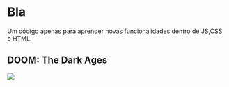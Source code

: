<h1>Bla</h1>
<div>
  <p>Um código apenas para aprender novas funcionalidades dentro de JS,CSS e HTML.</p>
</div>
<h2>DOOM: The Dark Ages</h2>
<div>
  <img src="https://images.mweb.bethesda.net/_images/DOOM_TheDarkAges_Standard_Keyart.webp?fx=56&f=jpg&h=1042&w=1920&s=wQoXRqYis5PL6GG5eh7C3NJdCUQQN1BC0XlIuDofD7Q">
</div>
